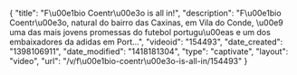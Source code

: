 {
    "title": "F\u00e1bio Coentr\u00e3o is all in!",
    "description": "F\u00e1bio Coentr\u00e3o, natural do bairro das Caxinas, em Vila do Conde, \u00e9 uma das mais jovens promessas do futebol portugu\u00eas e um dos embaixadores da adidas em Port...",
    "videoid": "154493",
    "date_created": "1398106911",
    "date_modified": "1418181304",
    "type": "captivate",
    "layout": "video",
    "url": "\/v\/f\u00e1bio-coentr\u00e3o-is-all-in\/154493"
}